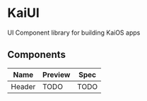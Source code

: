 # KaiUI

UI Component library for building KaiOS apps

## Components

| Name   | Preview | Spec |
| ------ | ------- | ---- |
| Header | TODO    | TODO |
